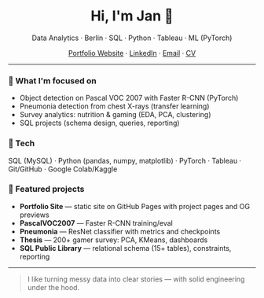 <!-- Profile README: shows on https://github.com/JanHuberty -->
<h1 align="center">Hi, I'm Jan 👋</h1>
<p align="center">
  Data Analytics · Berlin · SQL · Python · Tableau · ML (PyTorch)
</p>

<p align="center">
  <a href="https://janhuberty.github.io/" target="_blank">Portfolio Website</a> ·
  <a href="https://www.linkedin.com/in/jan-huberty/" target="_blank">LinkedIn</a> ·
  <a href="mailto:janhuberty@gmail.com">Email</a> ·
  <a href="https://janhuberty.github.io/assets/Pdfs/Jan_Huberty_CV.pdf" target="_blank">CV</a>
</p>

---

### 🔭 What I'm focused on
- Object detection on Pascal VOC 2007 with Faster R-CNN (PyTorch)
- Pneumonia detection from chest X-rays (transfer learning)
- Survey analytics: nutrition & gaming (EDA, PCA, clustering)
- SQL projects (schema design, queries, reporting)

### 🧰 Tech
SQL (MySQL) · Python (pandas, numpy, matplotlib) · PyTorch · Tableau · Git/GitHub · Google Colab/Kaggle

### 📌 Featured projects
- **Portfolio Site** — static site on GitHub Pages with project pages and OG previews  
- **PascalVOC2007** — Faster R-CNN training/eval  
- **Pneumonia** — ResNet classifier with metrics and checkpoints  
- **Thesis** — 200+ gamer survey: PCA, KMeans, dashboards  
- **SQL Public Library** — relational schema (15+ tables), constraints, reporting

---

> I like turning messy data into clear stories — with solid engineering under the hood.
